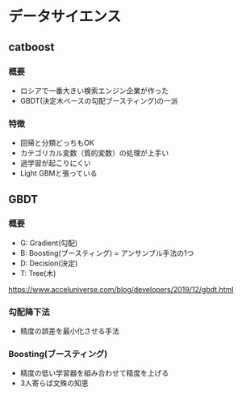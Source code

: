 # データサイエンス

## catboost
### 概要
- ロシアで一番大きい検索エンジン企業が作った
- GBDT(決定木ベースの勾配ブースティング)の一派

### 特徴
- 回帰と分類どっちもOK
- カテゴリカル変数（質的変数）の処理が上手い
- 過学習が起こりにくい
- Light GBMと張っている

## GBDT
### 概要
- G: Gradient(勾配)
- B: Boosting(ブースティング) = アンサンブル手法の1つ
- D: Decision(決定)
- T: Tree(木)

https://www.acceluniverse.com/blog/developers/2019/12/gbdt.html

### 勾配降下法
- 精度の誤差を最小化させる手法

### Boosting(ブースティング)
- 精度の低い学習器を組み合わせて精度を上げる
- 3人寄らば文殊の知恵
